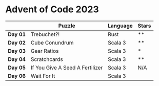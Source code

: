 # Advent of Code 2023

| 	            | Puzzle         	 | Language 	| Stars	|
|--------------|------------------|------------|----------	|
| **Day 01** 	 | Trebuchet?!    	 		| Rust     	| **	|
| **Day 02** 	 | Cube Conundrum 	 		| Scala 3  	| **	|
| **Day 03** 	 | Gear Ratios  	 		| Scala 3  	| *	|
| **Day 04** 	 | Scratchcards  	 		| Scala 3  	| **	|
| **Day 05** 	 | If You Give A Seed A Fertilizer  	| Scala 3  	| N/A	|
| **Day 06** 	 | Wait For It  	 		| Scala 3  	| 	|


